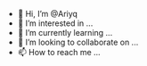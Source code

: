 - 👋 Hi, I’m @Ariyq
- 👀 I’m interested in ...
- 🌱 I’m currently learning ...
- 💞️ I’m looking to collaborate on ...
- 📫 How to reach me ...

<!---
Ariyq/Ariyq is a ✨ special ✨ repository because its `README.md` (this file) appears on your GitHub profile.
You can click the Preview link to take a look at your changes.
--->
